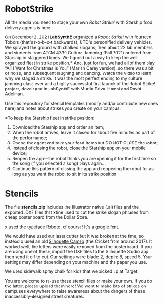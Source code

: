# RobotStrike
<p>All the media you need to stage your own <em>Robot Strike!</em> with Starship food delivery agents is here.</p>

<p>On December 2, 2021 <b>LabSynthE</b> organized a <em>Robot Strike!</em> with fourteen Tobors (that's r-o-b-o-t backwards), UTD's personified delivery vehicles. We sprayed the ground with chalked slogans; then about 22 lab members and students from ATCM 4330 Culture Jamming (Fall 2021) ordered from Starship in staggered times. We figured out a way to keep the well organized fleet in strike position.* And, just for fun, we had all of them play “All I Want for Christmas is You” (Mariah Carey version), so there was a bit of noise, and subsequent laughing and dancing. Watch the video to learn why we staged a strike. It was the most perfect ending to my culture jamming class ever and a highly successful first launch of the Robot Strike! project, developed in LabSynthE with Murilo Paiva-Homsi and David Adelman.</p>

<p>Use this repository for stencil templates (modify and/or contribute new ones here) and notes about strikes you create on your campus.</p>

<p>*To keep the Starship fleet in strike position:</p>
<ol>
  <li>Download the Starship app and order an item; </li>
  <li>When the robot arrives, leave it closed for about five minutes as part of the performance; </li>
   <li>Opene the agent and take your food items but DO NOT CLOSE the robot; </li>
     <li>Instead of closing the robot, close the Starship app on your mobile device; </li>
       <li>Reopen the app—the robot thinks you are opening it for the first time so the song (if you selected a song) plays again...</li>
         <li>Continue this pattern of closing the app and reopening the robot for as long as you want the robot to sit in its strike position</li>
  </ol>
  
 <h1>Stencils</h1>
 <p>The file <b>stencils.zip</b> includes the Illustrator native (.ai) files and the exported .DXF files that xtine used to cut the strike slogan phrases from cheap poster board from the Dollar Store.</p>
 
 <p>x used the typeface Roboto, of course! It's a <a href="https://fonts.google.com/specimen/Roboto" alt="roboto">google font.</a></p>
 
 <p>We would have used our laser cutter but it was broken at the time, so instead x used an old <a href="https://www.silhouettecameo.com/" alt="Silhouette main page">Silhouette Cameo</a> (the Cricket from around 2017). It worked well, the letters were easily removed from the posterboard. If you are using one of these, import the DXF files to the Silhouette Studio app then send it off to cut. Our settings were blade: 2, depth: 8, speed 5. Your settings may differ depending on your machine and the paper you use.</p>
  
  <p>We used sidewalk spray chalk for kids that we picked up at Target.</p>
 
 <p>You are welcome to re-use these stencil files or make your own. If you do the latter, please upload them here! We want to make lots of strikes on campuses everywhere to raise awareness about the dangers of these inaccessibly-designed street creatures.</p>
 

